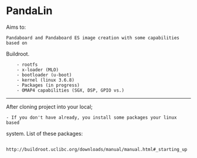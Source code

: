 PandaLin
========
Aims to:

	Pandaboard and Pandaboard ES image creation with some capabilities based on 
Buildroot.
		
		- rootfs
		- x-loader (MLO)
		- bootloader (u-boot)
		- kernel (linux 3.6.8)
		- Packages (in progress)
		- OMAP4 capabilities (SGX, DSP, GPIO vs.)

--------------------------------------------------------------------------------

After cloning project into your local;

	- If you don't have already, you install some packages your linux based 
system.
	List of these packages: 
		
		http://buildroot.uclibc.org/downloads/manual/manual.html#_starting_up

	

